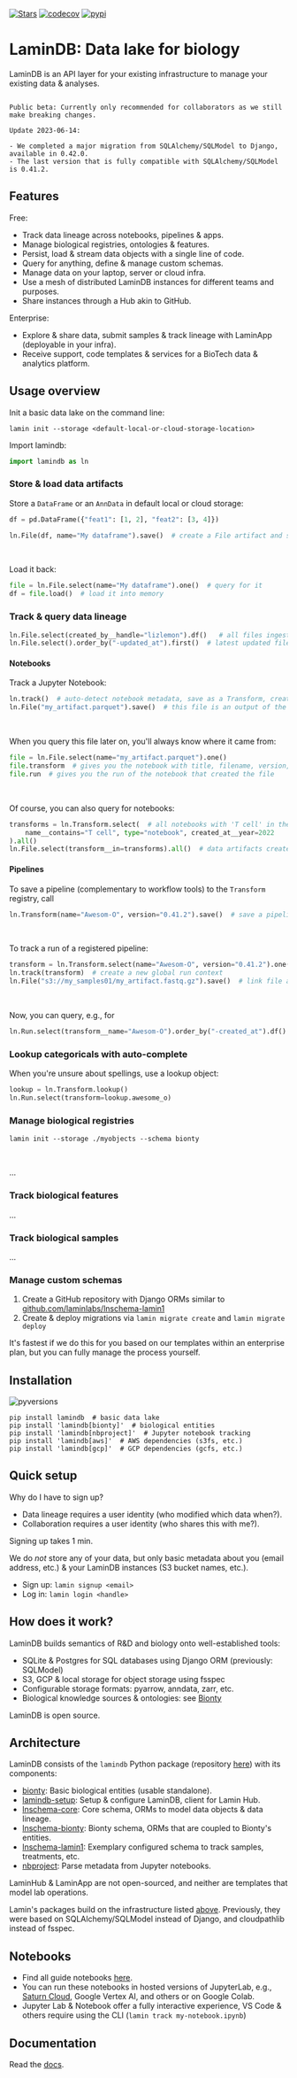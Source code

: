 [![Stars](https://img.shields.io/github/stars/laminlabs/lamindb?logo=GitHub&color=yellow)](https://github.com/laminlabs/lamindb)
[![codecov](https://codecov.io/gh/laminlabs/lamindb/branch/main/graph/badge.svg?token=VKMRJ7OWR3)](https://codecov.io/gh/laminlabs/lamindb)
[![pypi](https://img.shields.io/pypi/v/lamindb?color=blue&label=pypi%20package)](https://pypi.org/project/lamindb)

# LaminDB: Data lake for biology

LaminDB is an API layer for your existing infrastructure to manage your existing data & analyses.

```{warning}

Public beta: Currently only recommended for collaborators as we still make breaking changes.

Update 2023-06-14:

- We completed a major migration from SQLAlchemy/SQLModel to Django, available in 0.42.0.
- The last version that is fully compatible with SQLAlchemy/SQLModel is 0.41.2.

```

## Features

Free:

- Track data lineage across notebooks, pipelines & apps.
- Manage biological registries, ontologies & features.
- Persist, load & stream data objects with a single line of code.
- Query for anything, define & manage custom schemas.
- Manage data on your laptop, server or cloud infra.
- Use a mesh of distributed LaminDB instances for different teams and purposes.
- Share instances through a Hub akin to GitHub.

Enterprise:

- Explore & share data, submit samples & track lineage with LaminApp (deployable in your infra).
- Receive support, code templates & services for a BioTech data & analytics platform.

## Usage overview

Init a basic data lake on the command line:

```shell
lamin init --storage <default-local-or-cloud-storage-location>
```

Import lamindb:

```python
import lamindb as ln
```

### Store & load data artifacts

Store a `DataFrame` or an `AnnData` in default local or cloud storage:

```python
df = pd.DataFrame({"feat1": [1, 2], "feat2": [3, 4]})

ln.File(df, name="My dataframe").save()  # create a File artifact and save it
```

<br>

Load it back:

```python
file = ln.File.select(name="My dataframe").one()  # query for it
df = file.load()  # load it into memory
```

### Track & query data lineage

```python
ln.File.select(created_by__handle="lizlemon").df()   # all files ingested by lizlemon
ln.File.select().order_by("-updated_at").first()  # latest updated file
```

#### Notebooks

Track a Jupyter Notebook:

```python
ln.track()  # auto-detect notebook metadata, save as a Transform, create a Run
ln.File("my_artifact.parquet").save()  # this file is an output of the notebook run
```

<br>

When you query this file later on, you'll always know where it came from:

```python
file = ln.File.select(name="my_artifact.parquet").one()
file.transform  # gives you the notebook with title, filename, version, id, etc.
file.run  # gives you the run of the notebook that created the file
```

<br>

Of course, you can also query for notebooks:

```python
transforms = ln.Transform.select(  # all notebooks with 'T cell' in the title created in 2022
    name__contains="T cell", type="notebook", created_at__year=2022
).all()
ln.File.select(transform__in=transforms).all()  # data artifacts created by these notebooks
```

#### Pipelines

To save a pipeline (complementary to workflow tools) to the `Transform` registry, call

```python
ln.Transform(name="Awesom-O", version="0.41.2").save()  # save a pipeline
```

<br>

To track a run of a registered pipeline:

```python
transform = ln.Transform.select(name="Awesom-O", version="0.41.2").one()  # select a pipeline from the registry
ln.track(transform)  # create a new global run context
ln.File("s3://my_samples01/my_artifact.fastq.gz").save()  # link file against run & transform
```

<br>

Now, you can query, e.g., for

```python
ln.Run.select(transform__name="Awesom-O").order_by("-created_at").df()  # get the latest pipeline runs
```

### Lookup categoricals with auto-complete

When you're unsure about spellings, use a lookup object:

```python
lookup = ln.Transform.lookup()
ln.Run.select(transform=lookup.awesome_o)
```

### Manage biological registries

```shell
lamin init --storage ./myobjects --schema bionty
```

<br>

...

### Track biological features

...

### Track biological samples

...

### Manage custom schemas

1. Create a GitHub repository with Django ORMs similar to [github.com/laminlabs/lnschema-lamin1](https://github.com/laminlabs/lnschema-lamin1)
2. Create & deploy migrations via `lamin migrate create` and `lamin migrate deploy`

It's fastest if we do this for you based on our templates within an enterprise plan, but you can fully manage the process yourself.

## Installation

![pyversions](https://img.shields.io/pypi/pyversions/lamindb)

```shell
pip install lamindb  # basic data lake
pip install 'lamindb[bionty]'  # biological entities
pip install 'lamindb[nbproject]'  # Jupyter notebook tracking
pip install 'lamindb[aws]'  # AWS dependencies (s3fs, etc.)
pip install 'lamindb[gcp]'  # GCP dependencies (gcfs, etc.)
```

## Quick setup

Why do I have to sign up?

- Data lineage requires a user identity (who modified which data when?).
- Collaboration requires a user identity (who shares this with me?).

Signing up takes 1 min.

We do _not_ store any of your data, but only basic metadata about you (email address, etc.) & your LaminDB instances (S3 bucket names, etc.).

- Sign up: `lamin signup <email>`
- Log in: `lamin login <handle>`

## How does it work?

LaminDB builds semantics of R&D and biology onto well-established tools:

- SQLite & Postgres for SQL databases using Django ORM (previously: SQLModel)
- S3, GCP & local storage for object storage using fsspec
- Configurable storage formats: pyarrow, anndata, zarr, etc.
- Biological knowledge sources & ontologies: see [Bionty](https://lamin.ai/docs/bionty)

LaminDB is open source.

## Architecture

LaminDB consists of the `lamindb` Python package (repository [here](https://github.com/laminlabs/lamindb)) with its components:

- [bionty](https://github.com/laminlabs/bionty): Basic biological entities (usable standalone).
- [lamindb-setup](https://github.com/laminlabs/lamindb-setup): Setup & configure LaminDB, client for Lamin Hub.
- [lnschema-core](https://github.com/laminlabs/lnschema-core): Core schema, ORMs to model data objects & data lineage.
- [lnschema-bionty](https://github.com/laminlabs/lnschema-bionty): Bionty schema, ORMs that are coupled to Bionty's entities.
- [lnschema-lamin1](https://github.com/laminlabs/lnschema-lamin1): Exemplary configured schema to track samples, treatments, etc.
- [nbproject](https://github.com/laminlabs/nbproject): Parse metadata from Jupyter notebooks.

LaminHub & LaminApp are not open-sourced, and neither are templates that model lab operations.

Lamin's packages build on the infrastructure listed
[above](#how-does-it-work). Previously, they were based on SQLAlchemy/SQLModel
instead of Django, and cloudpathlib instead of fsspec.

## Notebooks

- Find all guide notebooks [here](https://github.com/laminlabs/lamindb/tree/main/docs/guide).
- You can run these notebooks in hosted versions of JupyterLab, e.g., [Saturn Cloud](https://github.com/laminlabs/run-lamin-on-saturn), Google Vertex AI, and others or on Google Colab.
- Jupyter Lab & Notebook offer a fully interactive experience, VS Code & others require using the CLI (`lamin track my-notebook.ipynb`)

## Documentation

Read the [docs](https://lamin.ai/docs/guide/).
